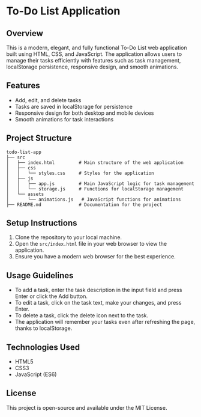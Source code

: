 # To-Do List Application

## Overview
This is a modern, elegant, and fully functional To-Do List web application built using HTML, CSS, and JavaScript. The application allows users to manage their tasks efficiently with features such as task management, localStorage persistence, responsive design, and smooth animations.

## Features
- Add, edit, and delete tasks
- Tasks are saved in localStorage for persistence
- Responsive design for both desktop and mobile devices
- Smooth animations for task interactions

## Project Structure
```
todo-list-app
├── src
│   ├── index.html         # Main structure of the web application
│   ├── css
│   │   └── styles.css     # Styles for the application
│   ├── js
│   │   ├── app.js         # Main JavaScript logic for task management
│   │   └── storage.js     # Functions for localStorage management
│   └── assets
│       └── animations.js   # JavaScript functions for animations
├── README.md              # Documentation for the project
```

## Setup Instructions
1. Clone the repository to your local machine.
2. Open the `src/index.html` file in your web browser to view the application.
3. Ensure you have a modern web browser for the best experience.

## Usage Guidelines
- To add a task, enter the task description in the input field and press Enter or click the Add button.
- To edit a task, click on the task text, make your changes, and press Enter.
- To delete a task, click the delete icon next to the task.
- The application will remember your tasks even after refreshing the page, thanks to localStorage.

## Technologies Used
- HTML5
- CSS3
- JavaScript (ES6)

## License
This project is open-source and available under the MIT License.